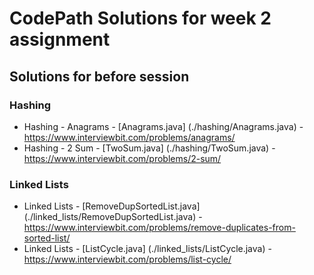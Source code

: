 # CodePath Solutions for week 2 assignment 

## Solutions for before session

### Hashing

* Hashing - Anagrams - [Anagrams.java] (./hashing/Anagrams.java) - https://www.interviewbit.com/problems/anagrams/
* Hashing - 2 Sum - [TwoSum.java] (./hashing/TwoSum.java) - https://www.interviewbit.com/problems/2-sum/

### Linked Lists

* Linked Lists - [RemoveDupSortedList.java] (./linked_lists/RemoveDupSortedList.java) - https://www.interviewbit.com/problems/remove-duplicates-from-sorted-list/
* Linked Lists - [ListCycle.java] (./linked_lists/ListCycle.java) - https://www.interviewbit.com/problems/list-cycle/